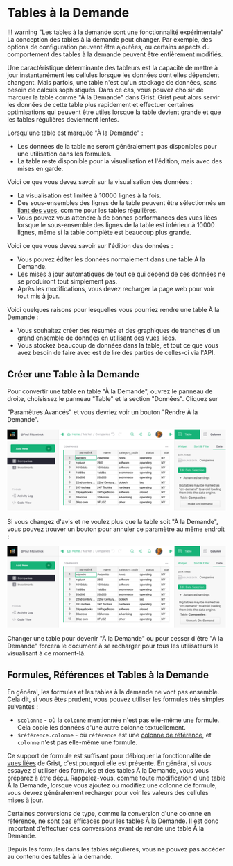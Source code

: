 # Tables à la Demande

!!! warning "Les tables à la demande sont une fonctionnalité expérimentale"
    La conception des tables à la demande peut changer. Par exemple,
    des options de configuration peuvent être ajoutées, ou certains aspects du comportement des tables à la demande peuvent être entièrement modifiés.

Une caractéristique déterminante des tableurs est la capacité de mettre à jour instantanément les cellules lorsque les données dont elles dépendent changent. Mais parfois, une table n'est qu'un stockage de données, sans besoin de calculs sophistiqués. Dans ce cas, vous pouvez choisir de marquer la table comme "À la Demande" dans Grist. Grist peut alors servir les données de cette table plus rapidement et effectuer certaines optimisations qui peuvent être utiles lorsque la table devient grande et que les tables régulières deviennent lentes.

Lorsqu'une table est marquée "À la Demande" :

  - Les données de la table ne seront généralement pas disponibles pour une utilisation dans les formules.
  - La table reste disponible pour la visualisation et l'édition, mais avec des mises en garde.

Voici ce que vous devez savoir sur la visualisation des données :

  - La visualisation est limitée à 10000 lignes à la fois.
  - Des sous-ensembles des lignes de la table peuvent être sélectionnés en
    [liant des vues](linking-widgets.md), comme pour les tables régulières.
  - Vous pouvez vous attendre à de bonnes performances des vues liées lorsque le
    sous-ensemble des lignes de la table est inférieur à 10000 lignes, même si la
    table complète est beaucoup plus grande.

Voici ce que vous devez savoir sur l'édition des données :

  - Vous pouvez éditer les données normalement dans une table À la Demande.
  - Les mises à jour automatiques de tout ce qui dépend de ces données ne se produiront tout simplement pas.
  - Après les modifications, vous devez recharger la page web pour voir tout mis à jour.

Voici quelques raisons pour lesquelles vous pourriez rendre une table À la Demande :

  - Vous souhaitez créer des résumés et des graphiques de tranches d'un grand ensemble de données en utilisant des [vues liées](linking-widgets.md).
  - Vous stockez beaucoup de données dans la table, et tout ce que vous avez besoin de faire avec est de lire des parties de celles-ci via l'API.

## Créer une Table à la Demande

Pour convertir une table en table "À la Demande", ouvrez le panneau de droite,
choisissez le panneau "Table" et la section "Données". Cliquez sur

"Paramètres Avancés" et vous devriez voir un bouton "Rendre À la Demande".

![bouton-à-la-demande](images/on-demand/on-demand-button.png)

Si vous changez d'avis et ne voulez plus que la table soit "À la Demande",
vous pouvez trouver un bouton pour annuler ce paramètre au même endroit :

![annuler-à-la-demande](images/on-demand/on-demand-undo.png)

Changer une table pour devenir "À la Demande" ou pour cesser d'être "À la Demande" forcera le document à se recharger pour tous les utilisateurs le visualisant à ce moment-là.

## Formules, Références et Tables à la Demande

En général, les formules et les tables à la demande ne vont pas ensemble. Cela dit,
si vous êtes prudent, vous pouvez utiliser les formules très simples suivantes :

 * `$colonne` - où la `colonne` mentionnée n'est pas elle-même une formule.
   Cela copie les données d'une autre colonne textuellement.
 * `$référence.colonne` - où `référence` est une [colonne de référence](col-refs.md),
   et `colonne` n'est pas elle-même une formule.

Ce support de formule est suffisant pour débloquer la fonctionnalité de [vues liées](linking-widgets.md) de Grist, c'est pourquoi elle est présente. En général, si vous essayez d'utiliser des formules et des tables À la Demande, vous vous préparez à être déçu. Rappelez-vous, comme toute modification d'une table À la Demande, lorsque vous ajoutez ou modifiez une colonne de formule, vous devrez généralement recharger pour voir les valeurs des cellules mises à jour.

Certaines conversions de type, comme la conversion d'une colonne en référence,
ne sont pas efficaces pour les tables À la Demande. Il est donc important d'effectuer
ces conversions avant de rendre une table À la Demande.

Depuis les formules dans les tables régulières, vous ne pouvez pas accéder au contenu des tables à la demande.